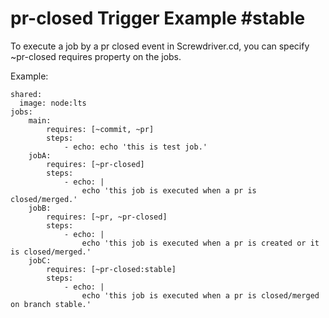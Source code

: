 # pr-closed Trigger Example #stable
To execute a job by a pr closed event in Screwdriver.cd, you can specify ~pr-closed requires property on the jobs.

Example:
```
shared:
  image: node:lts
jobs:
    main:
        requires: [~commit, ~pr]
        steps:
            - echo: echo 'this is test job.'
    jobA:
        requires: [~pr-closed]
        steps:
            - echo: |
                echo 'this job is executed when a pr is closed/merged.'
    jobB:
        requires: [~pr, ~pr-closed]
        steps:
            - echo: |
                echo 'this job is executed when a pr is created or it is closed/merged.'
    jobC:
        requires: [~pr-closed:stable]    
        steps:
            - echo: |
                echo 'this job is executed when a pr is closed/merged on branch stable.'
```
